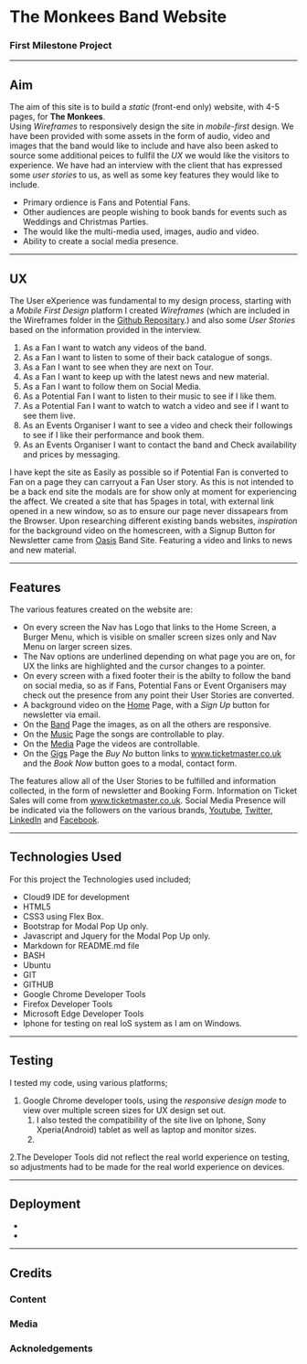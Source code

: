 # The Monkees Band Website #
### First Milestone Project ###
***
## Aim ##  
   
 The aim of this site is to build a _static_ (front-end only) website, with 4-5 pages, for **The Monkees**.  
 Using _Wireframes_ to responsively design the 
 site in _mobile-first_ design. We have been provided with some assets in the form of audio, video and images that the band would like to include and
 have also been asked to source some additional peices to fullfil the _UX_ we would like the visitors to experience.
 We have had an interview with the client that has expressed some _user stories_ to us, as well as some key features they 
 would like to include.  
 * Primary ordience is Fans and Potential Fans.
 * Other audiences are people wishing to book bands for events such as Weddings and Christmas Parties.
 * The would like the multi-media used, images, audio and video.
 * Ability to create a social media presence.

***
## UX ##  
 The User eXperience was fundamental to my design process, starting with a _Mobile First Design_
 platform I created _Wireframes_ (which are included in the Wireframes folder in the 
 [Github Repositary](UX/Wireframes).) and also some _User Stories_ based on the information 
 provided in the interview.
 
 1. As a Fan I want to watch any videos of the band.
 2. As a Fan I want to listen to some of their back catalogue of songs.
 3. As a Fan I want to see when they are next on Tour.
 4. As a Fan I want to keep up with the latest news and new material.
 5. As a Fan I want to follow them on Social Media.
 6. As a Potential Fan I want to listen to their music to see if I like them.
 7. As a Potential Fan I want to watch to watch a video and see if I want to see them live.
 8. As an Events Organiser I want to see a video and check their followings to see if I like their performance and book them.
 9. As an Events Organiser I want to contact the band and Check availability and prices by messaging.  
 
I have kept the site as Easily as possible so if Potential Fan is converted to Fan on a page they can carryout a Fan User story.
As this is not intended to be a back end site the modals are for show only at moment for experiencing the affect.
We created a site that has 5pages in total, with external link opened in a new window, so as to ensure our page never dissapears from the Browser.
Upon researching different existing bands websites, _inspiration_ for the background video on the homescreen, with a Signup Button for Newsletter came from
[Oasis](www.oasisinet.com) Band Site. Featuring a video and links to news and new material. 
 
***
## Features ##

The various features created on the website are:
* On every screen the Nav has Logo that links to the Home Screen, a Burger Menu, which is visible on smaller screen sizes only and Nav Menu on larger screen sizes.
* The Nav options are underlined depending on what page you are on, for UX the links are highlighted and the cursor changes to a pointer.
* On every screen with a fixed footer their is the abilty to follow the band on social media, so as if Fans, Potential Fans or Event Organisers may check out the presence from any point their User Stories are converted.
* A background video on the [Home](index.html) Page, with a _Sign Up_ button for newsletter via email.
* On the [Band](band.html) Page the images, as on all the others are responsive.
* On the [Music](music.html) Page the songs are controllable to play.
* On the [Media](media.html) Page the videos are controllable.
* On the [Gigs](gigs.html) Page the _Buy No_ button links to www.ticketmaster.co.uk and the _Book Now_ button goes to a modal, contact form.

The features allow all of the User Stories to be fulfilled and information collected, in the form of newsletter and Booking Form. Information on Ticket Sales will come from www.ticketmaster.co.uk. Social Media Presence will be indicated via the followers on the various brands, [Youtube](www.youtube.com), [Twitter](www.twitter.com), [LinkedIn](www.linkedin.com) and [Facebook](www.facebook.com).

***
## Technologies Used ##
 For this project the Technologies used included;
 * Cloud9 IDE for development
 * HTML5
 * CSS3 using Flex Box.
 * Bootstrap for Modal Pop Up only.
 * Javascript and Jquery for the Modal Pop Up only.
 * Markdown for README.md file
 * BASH
 * Ubuntu
 * GIT
 * GITHUB
 * Google Chrome Developer Tools
 * Firefox Developer Tools
 * Microsoft Edge Developer Tools
 * Iphone for testing on real IoS system as I am on Windows.
 
***
## Testing ##  

I tested my code, using various platforms;

1. Google Chrome developer tools, using the _responsive design mode_ to view over multiple screen sizes for UX design set out.
   1. I also tested the compatibility of the site live on Iphone, Sony Xperia(Android) tablet as well as laptop and monitor sizes.
   2. 
2.The Developer Tools did not reflect the real world experience on testing, so adjustments had to be made for the real world experience on devices.

 

 
***
## Deployment ##


*
*

***
## Credits ##

### Content ###

### Media ###

### Acknoledgements ###

